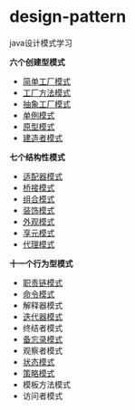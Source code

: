 # design-pattern
java设计模式学习

**六个创建型模式**
* [简单工厂模式](https://github.com/Gavinwgq/design-pattern/blob/master/src/main/java/create/simplefactory/%E7%AE%80%E5%8D%95%E5%B7%A5%E5%8E%82%E6%A8%A1%E5%BC%8F.md)
* [工厂方法模式](https://github.com/Gavinwgq/design-pattern/blob/master/src/main/java/create/factorymethod/%E5%B7%A5%E5%8E%82%E6%96%B9%E6%B3%95%E6%A8%A1%E5%BC%8F.md)
* [抽象工厂模式](https://github.com/Gavinwgq/design-pattern/blob/master/src/main/java/create/abstractfactory/%E6%8A%BD%E8%B1%A1%E5%B7%A5%E5%8E%82%E6%A8%A1%E5%BC%8F.md)
* [单例模式](https://github.com/Gavinwgq/design-pattern/blob/master/src/main/java/create/singleton/%E5%8D%95%E4%BE%8B%E6%A8%A1%E5%BC%8F.md)
* [原型模式](https://github.com/Gavinwgq/design-pattern/blob/master/src/main/java/create/prototype/%E5%8E%9F%E5%9E%8B%E6%A8%A1%E5%BC%8F.md)
* [建造者模式](https://github.com/Gavinwgq/design-pattern/blob/master/src/main/java/create/builder/%E5%BB%BA%E9%80%A0%E8%80%85%E6%A8%A1%E5%BC%8F.md)

**七个结构性模式**
* [适配器模式](https://github.com/Gavinwgq/design-pattern/blob/master/src/main/java/structure/adapter/%E9%80%82%E9%85%8D%E5%99%A8%E6%A8%A1%E5%BC%8F.md)
* [桥接模式](https://github.com/Gavinwgq/design-pattern/blob/master/src/main/java/structure/bridge/%E6%A1%A5%E6%8E%A5%E6%A8%A1%E5%BC%8F.md)
* [组合模式](https://github.com/Gavinwgq/design-pattern/blob/master/src/main/java/structure/composite/%E7%BB%84%E5%90%88%E6%A8%A1%E5%BC%8F.md)
* [装饰模式](https://github.com/Gavinwgq/design-pattern/blob/master/src/main/java/structure/decorator/%E8%A3%85%E9%A5%B0%E6%A8%A1%E5%BC%8F.md)
* [外观模式](https://github.com/Gavinwgq/design-pattern/blob/master/src/main/java/structure/facade/%E5%A4%96%E8%A7%82%E6%A8%A1%E5%BC%8F.md)
* [享元模式](https://github.com/Gavinwgq/design-pattern/blob/master/src/main/java/structure/flyweight/%E4%BA%AB%E5%85%83%E6%A8%A1%E5%BC%8F.md)
* [代理模式](https://github.com/Gavinwgq/design-pattern/blob/master/src/main/java/structure/proxy/%E4%BB%A3%E7%90%86%E6%A8%A1%E5%BC%8F.md)

**十一个行为型模式**
* [职责链模式](https://github.com/Gavinwgq/design-pattern/blob/master/src/main/java/behavior/chainofresponsibility/%E8%81%8C%E8%B4%A3%E9%93%BE%E6%A8%A1%E5%BC%8F.md)
* [命令模式](https://github.com/Gavinwgq/design-pattern/blob/master/src/main/java/behavior/Command/%E5%91%BD%E4%BB%A4%E6%A8%A1%E5%BC%8F.md)
* 解释器模式
* [迭代器模式](https://github.com/Gavinwgq/design-pattern/blob/master/src/main/java/behavior/Iterator/%E8%BF%AD%E4%BB%A3%E5%99%A8%E6%A8%A1%E5%BC%8F.md)
* 终结者模式
* [备忘录模式](https://github.com/Gavinwgq/design-pattern/blob/master/src/main/java/behavior/Memento/%E5%A4%87%E5%BF%98%E5%BD%95%E6%A8%A1%E5%BC%8F.md)
* 观察者模式
* [状态模式](https://github.com/Gavinwgq/design-pattern/blob/master/src/main/java/behavior/State/%E7%8A%B6%E6%80%81%E6%A8%A1%E5%BC%8F.md)
* [策略模式](https://github.com/Gavinwgq/design-pattern/blob/master/src/main/java/behavior/Strategy/%E7%AD%96%E7%95%A5%E6%A8%A1%E5%BC%8F.md)
* 模板方法模式
* 访问者模式
